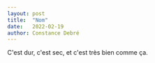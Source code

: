 ```yaml
---
layout: post
title:  "Nom"
date:   2022-02-19
author: Constance Debré
---
```

C'est dur, c'est sec, et c'est très bien comme ça.
